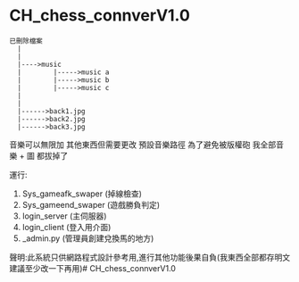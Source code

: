﻿# CH_chess_connverV1.0

```
已刪除檔案
  |
  |
  |---->music
  |        |----->music a
  |        |----->music b
  |        |----->music c
  |
  |
  |------>back1.jpg
  |------>back2.jpg
  |------>back3.jpg
```

音樂可以無限加 其他東西但需要更改 預設音樂路徑
為了避免被版權砲 我全部音樂 + 圖 都拔掉了

運行:
1. Sys_gameafk_swaper (掉線檢查)
2. Sys_gameend_swaper (遊戲勝負判定)
3. login_server (主伺服器)
4. login_client (登入用介面)
5. _admin.py (管理員創建兌換馬的地方)

聲明:此系統只供網路程式設計參考用,進行其他功能後果自負(我東西全部都存明文 建議至少改一下再用)# CH_chess_connverV1.0
